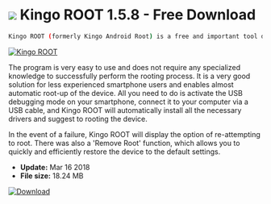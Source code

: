 # ![](https://cdn.softexe.net/static/icon/1/kingo-root-10543.png) Kingo ROOT 1.5.8 - Free Download

```sh
Kingo ROOT (formerly Kingo Android Root) is a free and important tool designed to root all sorts of smartons and tablets working under the control of Android. It perfectly manages devices from leading brands (Samsung, Sony, HTC, LG etc.) as well as those less known producers.
```
[![Kingo ROOT](https://gallery.dpcdn.pl/imgc/Tools/44450/g_-_420x350_1.5_-_x20170219114906_0.png)](https://softexe.net/win/hobbies-lifestyle/mobile/kingo-root:pRedc.html)

The program is very easy to use and does not require any specialized knowledge to successfully perform the rooting process. It is a very good solution for less experienced smartphone users and enables almost automatic root-up of the device. All you need to do is activate the USB debugging mode on your smartphone, connect it to your computer via a USB cable, and Kingo ROOT will automatically install all the necessary drivers and suggest to rooting the device.
 
 In the event of a failure, Kingo ROOT will display the option of re-attempting to root. There was also a 'Remove Root' function, which allows you to quickly and efficiently restore the device to the default settings.


- **Update:** Mar 16 2018
- **File size:** 18.24 MB

[![Download](https://cdn.softexe.net/static/img/download.png)](https://softexe.net/win/hobbies-lifestyle/mobile/kingo-root:pRedc.html)

